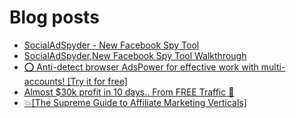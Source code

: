# Blog posts
<!-- BLOG-POST-LIST:START -->
- [SocialAdSpyder - New Facebook Spy Tool](https://afflift.com/f/threads/socialadspyder-new-facebook-spy-tool.9908/)
- [SocialAdSpyder,New Facebook Spy Tool Walkthrough](https://afflift.com/f/threads/socialadspyder-new-facebook-spy-tool-walkthrough.9990/)
- [⭕ Anti-detect browser AdsPower for effective work with multi-accounts! [Try it for free]](https://afflift.com/f/threads/%E2%AD%95-anti-detect-browser-adspower-for-effective-work-with-multi-accounts-try-it-for-free.8805/)
- [Almost $30k profit in 10 days.. From FREE Traffic 🚀](https://afflift.com/f/threads/almost-30k-profit-in-10-days-from-free-traffic-%F0%9F%9A%80.9922/)
- [💥[The Supreme Guide to Affiliate Marketing Verticals]](https://afflift.com/f/threads/%F0%9F%92%A5-the-supreme-guide-to-affiliate-marketing-verticals.4299/)
<!-- BLOG-POST-LIST:END -->
